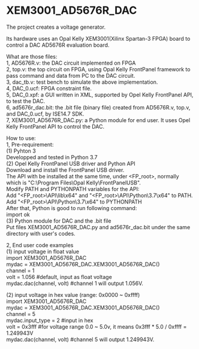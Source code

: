 # XEM3001_AD5676R_DAC
The project creates a voltage generator.   

Its hardware uses an Opal Kelly XEM3001(Xilinx Spartan-3 FPGA) board to control a DAC AD5676R evaluation board.  

What are those files:   
1, AD5676R.v: the DAC circuit implemented on FPGA  
2, top.v: the top circuit on FPGA, using Opal Kelly FrontPanel framework to pass command and data from PC to the DAC circuit.  
3, dac_tb.v: test bench to simulate the above implementation.  
4, DAC_0.ucf: FPGA constraint file.  
5, DAC_0.xpf: a GUI written in XML, supported by Opel Kelly FrontPanel API, to test the DAC.  
6, ad5676r_dac.bit: the .bit file (binary file) created from AD5676R.v, top.v, and DAC_0.ucf, by ISE14.7 SDK.  
7, XEM3001_AD5676R_DAC.py: a Python module for end user. It uses Opel Kelly FrontPanel API to control the DAC.  

How to use:  
1, Pre-requirement:  
(1) Pyhton 3   
  Developped and tested in Python 3.7  
(2) Opel Kelly FrontPanel USB driver and Python API  
  Download and install the FrontPanel USB driver.   
  The API with be installed at the same time, under <FP_root>, normally which is "C:\Program Files\Opal Kelly\FrontPanelUSB\".  
  Modify PATH and PYTHONPATH variables for the API:   
        Add "<FP_root>\API\lib\x64" and "<FP_root>\API\Python\3.7\x64" to PATH.   
        Add "<FP_root>\API\Python\3.7\x64" to PYTHONPATH   
  After that, Python is good to run following command:  
   import ok  
(3) Python module for DAC and the .bit file  
  Put files XEM3001_AD5676R_DAC.py and ad5676r_dac.bit under the same directory with user's codes.  

2, End user code examples  
(1) input voltage in float value  
  import XEM3001_AD5676R_DAC  
  mydac = XEM3001_AD5676R_DAC.XEM3001_AD5676R_DAC()  
  channel = 1  
  volt = 1.056 #default, input as float voltage   
  mydac.dac(channel, volt) #channel 1 will output 1.056V.  

(2) input voltage in hex value (range: 0x0000 ~ 0xffff)  
  import XEM3001_AD5676R_DAC  
  mydac = XEM3001_AD5676R_DAC.XEM3001_AD5676R_DAC()  
  channel = 5  
  mydac.input_type = 2 #input in hex  
  volt = 0x3fff #for voltage range 0.0 ~ 5.0v, it means 0x3fff * 5.0 / 0xffff = 1.249943V  
  mydac.dac(channel, volt) #channel 5 will output 1.249943V.  
